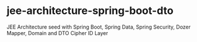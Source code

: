 # jee-architecture-spring-boot-dto
JEE Architecture seed with Spring Boot, Spring Data, Spring Security, Dozer Mapper, Domain and DTO Cipher ID Layer
